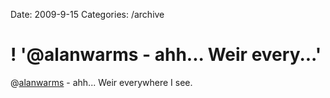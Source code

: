 Date: 2009-9-15
Categories: /archive

# ! '@alanwarms - ahh... Weir every...'

@<a href="http://twitter.com/alanwarms" class="aktt_username">alanwarms</a> - ahh... Weir everywhere I see.
